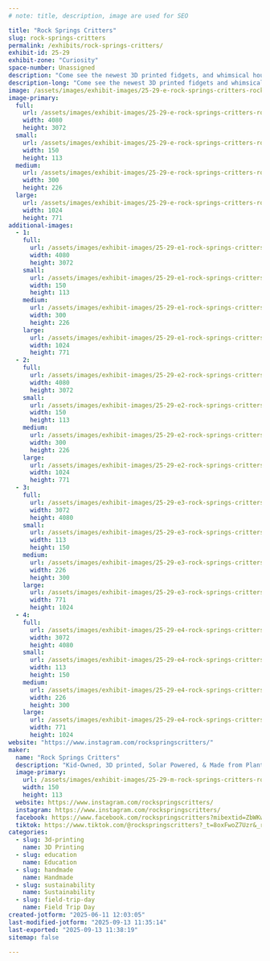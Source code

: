 ```yaml
---
# note: title, description, image are used for SEO

title: "Rock Springs Critters"
slug: rock-springs-critters
permalink: /exhibits/rock-springs-critters/
exhibit-id: 25-29
exhibit-zone: "Curiosity"
space-number: Unassigned
description: "Come see the newest 3D printed fidgets, and whimsical household hacks by Rock Springs Critters!"
description-long: "Come see the newest 3D printed fidgets and whimsical and innovative household hacks by Rock Springs Critters! No purchase necessary to come play with these cute animals and plants made by kids, with solar-power, and plant-derived PLA filament."
image: /assets/images/exhibit-images/25-29-e-rock-springs-critters-rock-springs-critters-2025-4955-300x226.jpg
image-primary: 
  full:
    url: /assets/images/exhibit-images/25-29-e-rock-springs-critters-rock-springs-critters-2025-4955-full.jpg
    width: 4080
    height: 3072
  small:
    url: /assets/images/exhibit-images/25-29-e-rock-springs-critters-rock-springs-critters-2025-4955-150x113.jpg
    width: 150
    height: 113
  medium:
    url: /assets/images/exhibit-images/25-29-e-rock-springs-critters-rock-springs-critters-2025-4955-300x226.jpg
    width: 300
    height: 226
  large:
    url: /assets/images/exhibit-images/25-29-e-rock-springs-critters-rock-springs-critters-2025-4955-1024x771.jpg
    width: 1024
    height: 771
additional-images: 
  - 1:
    full:
      url: /assets/images/exhibit-images/25-29-e1-rock-springs-critters-pxl-20250625-025446577-full.jpg
      width: 4080
      height: 3072
    small:
      url: /assets/images/exhibit-images/25-29-e1-rock-springs-critters-pxl-20250625-025446577-150x113.jpg
      width: 150
      height: 113
    medium:
      url: /assets/images/exhibit-images/25-29-e1-rock-springs-critters-pxl-20250625-025446577-300x226.jpg
      width: 300
      height: 226
    large:
      url: /assets/images/exhibit-images/25-29-e1-rock-springs-critters-pxl-20250625-025446577-1024x771.jpg
      width: 1024
      height: 771
  - 2:
    full:
      url: /assets/images/exhibit-images/25-29-e2-rock-springs-critters-pxl-20250625-024229615-full.jpg
      width: 4080
      height: 3072
    small:
      url: /assets/images/exhibit-images/25-29-e2-rock-springs-critters-pxl-20250625-024229615-150x113.jpg
      width: 150
      height: 113
    medium:
      url: /assets/images/exhibit-images/25-29-e2-rock-springs-critters-pxl-20250625-024229615-300x226.jpg
      width: 300
      height: 226
    large:
      url: /assets/images/exhibit-images/25-29-e2-rock-springs-critters-pxl-20250625-024229615-1024x771.jpg
      width: 1024
      height: 771
  - 3:
    full:
      url: /assets/images/exhibit-images/25-29-e3-rock-springs-critters-1000047736-full.jpg
      width: 3072
      height: 4080
    small:
      url: /assets/images/exhibit-images/25-29-e3-rock-springs-critters-1000047736-113x150.jpg
      width: 113
      height: 150
    medium:
      url: /assets/images/exhibit-images/25-29-e3-rock-springs-critters-1000047736-226x300.jpg
      width: 226
      height: 300
    large:
      url: /assets/images/exhibit-images/25-29-e3-rock-springs-critters-1000047736-771x1024.jpg
      width: 771
      height: 1024
  - 4:
    full:
      url: /assets/images/exhibit-images/25-29-e4-rock-springs-critters-1000046493-full.jpg
      width: 3072
      height: 4080
    small:
      url: /assets/images/exhibit-images/25-29-e4-rock-springs-critters-1000046493-113x150.jpg
      width: 113
      height: 150
    medium:
      url: /assets/images/exhibit-images/25-29-e4-rock-springs-critters-1000046493-226x300.jpg
      width: 226
      height: 300
    large:
      url: /assets/images/exhibit-images/25-29-e4-rock-springs-critters-1000046493-771x1024.jpg
      width: 771
      height: 1024
website: "https://www.instagram.com/rockspringscritters/"
maker: 
  name: "Rock Springs Critters"
  description: "Kid-Owned, 3D printed, Solar Powered, & Made from Plants! The Rock Springs Critters print the cutest and fun fidgety animals and new innovative and whimsical household builds!"
  image-primary:
    url: /assets/images/exhibit-images/25-29-m-rock-springs-critters-rock-springs-critters-2025-150x113.jpg
    width: 150
    height: 113
  website: https://www.instagram.com/rockspringscritters/
  instagram: https://www.instagram.com/rockspringscritters/
  facebook: https://www.facebook.com/rockspringscritters?mibextid=ZbWKwL
  tiktok: https://www.tiktok.com/@rockspringscritters?_t=8oxFwoZ7Uzr&_r=1
categories: 
  - slug: 3d-printing
    name: 3D Printing
  - slug: education
    name: Education
  - slug: handmade
    name: Handmade
  - slug: sustainability
    name: Sustainability
  - slug: field-trip-day
    name: Field Trip Day
created-jotform: "2025-06-11 12:03:05"
last-modified-jotform: "2025-09-13 11:35:14"
last-exported: "2025-09-13 11:38:19"
sitemap: false

---
```


